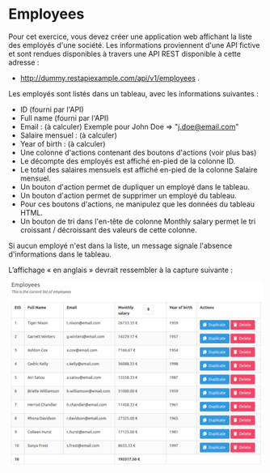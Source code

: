# Employees

Pour cet exercice, vous devez créer une application web affichant la liste des employés d'une société. 
Les informations proviennent d'une API fictive et sont rendues disponibles à travers une API REST disponible à cette adresse : 
- http://dummy.restapiexample.com/api/v1/employees .

Les employés sont listés dans un tableau, avec les informations suivantes :

- ID (fourni par l'API)
- Full name (fourni par l'API)
- Email : (à calculer) Exemple pour John Doe => "j.doe@email.com"
- Salaire mensuel : (à calculer)
- Year of birth : (à calculer)
- Une colonne d'actions contenant des boutons d'actions (voir plus bas)
- Le décompte des employés est affiché en-pied de la colonne ID.
- Le total des salaires mensuels est affiché en-pied de la colonne Salaire mensuel.
- Un bouton d'action permet de dupliquer un employé dans le tableau.
- Un bouton d'action permet de supprimer un employé du tableau.
- Pour ces boutons d'actions, ne manipulez que les données du tableau HTML.
- Un bouton de tri dans l'en-tête de colonne Monthly salary permet le tri croissant / décroissant des valeurs de cette colonne.

Si aucun employé n'est dans la liste, un message signale l'absence d'informations dans le tableau.

L’affichage « en anglais » devrait ressembler à la capture suivante :

![employees](employees.png)